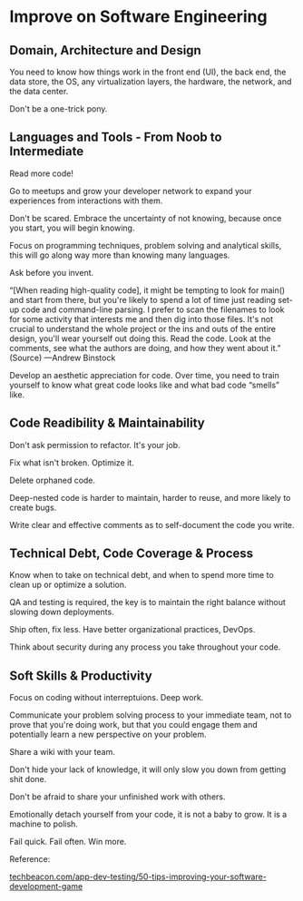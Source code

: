 # Improve on Software Engineering

## Domain, Architecture and Design

You need to know how things work in the front end (UI), the back end, the data store, the OS, any virtualization layers, the hardware, the network, and the data center.

Don't be a one-trick pony.

## Languages and Tools - From Noob to Intermediate

Read more code!

Go to meetups and grow your developer network to expand your experiences from interactions with them.

Don't be scared. Embrace the uncertainty of not knowing, because once you start, you will begin knowing.

Focus on programming techniques, problem solving and analytical skills, this will go along way more than knowing many languages.

Ask before you invent.

“[When reading high-quality code], it might be tempting to look for main() and start from there, but you're likely to spend a lot of time just reading set-up code and command-line parsing. I prefer to scan the filenames to look for some activity that interests me and then dig into those files. It's not crucial to understand the whole project or the ins and outs of the entire design, you'll wear yourself out doing this. Read the code. Look at the comments, see what the authors are doing, and how they went about it.” (Source)
—Andrew Binstock

Develop an aesthetic appreciation for code. Over time, you need to train yourself to know what great code looks like and what bad code “smells” like.

## Code Readibility & Maintainability

Don't ask permission to refactor. It's your job.

Fix what isn't broken. Optimize it.

Delete orphaned code.

Deep-nested code is harder to maintain, harder to reuse, and more likely to create bugs.

Write clear and effective comments as to self-document the code you write.

## Technical Debt, Code Coverage & Process

Know when to take on technical debt, and when to spend more time to clean up or optimize a solution.

QA and testing is required, the key is to maintain the right balance without slowing down deployments.

Ship often, fix less. Have better organizational practices, DevOps.

Think about security during any process you take throughout your code.

## Soft Skills & Productivity

Focus on coding without interreptuions. Deep work.

Communicate your problem solving process to your immediate team, not to prove that you're doing work, but that you could engage them and potentially learn a new perspective on your problem.

Share a wiki with your team.

Don't hide your lack of knowledge, it will only slow you down from getting shit done.

Don't be afraid to share your unfinished work with others.

Emotionally detach yourself from your code, it is not a baby to grow. It is a machine to polish.

Fail quick. Fail often. Win more.

Reference:

[techbeacon.com/app-dev-testing/50-tips-improving-your-software-development-game](https://techbeacon.com/app-dev-testing/50-tips-improving-your-software-development-game)
